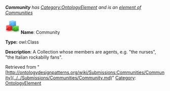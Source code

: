 ___Community__ has [Category:OntologyElement](../../Category/OntologyElement.md "Category:OntologyElement") and is an [element of](../../Property/ElementOf.md "Property:ElementOf") [Communities](../../Submissions/Communities.md "Submissions:Communities")_


  




[![Class](../../images/thumb/2/27/Class.gif/45px-Class.gif)](../../Image/Class.gif.md "Class")
__Name__: Community 


__Type:__ owl:Class 


__Description__: A Collection whose members are agents, e.g. "the nurses", "the Italian rockabilly fans". 





Retrieved from "[http://ontologydesignpatterns.org/wiki/Submissions:Communities/Community](../../Submissions/Communities/Community.md)"
 [Category](http://ontologydesignpatterns.org/wiki/Special:Categories "Special:Categories"): [OntologyElement](../../Category/OntologyElement.md "Category:OntologyElement")